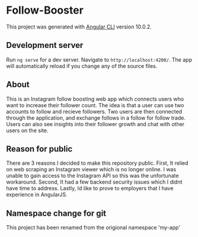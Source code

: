 # Follow-Booster

This project was generated with [Angular CLI](https://github.com/angular/angular-cli) version 10.0.2.

## Development server

Run `ng serve` for a dev server. Navigate to `http://localhost:4200/`. The app will automatically reload if you change any of the source files.

## About
<p>
This is an Instagram follow boosting web app which connects users who want to increase their follower count. The idea is that a user can use two accounts to follow
and recieve followers. Two users are then connected through the application, and exchange follows in a follow for follow trade. Users can also see insights into their
follower growth and chat with other users on the site.
</p>

## Reason for public

<p>
There are 3 reasons I decided to make this repository public. First, It relied on web scraping an Instagram viewer which is no longer online. I was unable
to gain access to the Instagram API so this was the unfortunate workaround. Second, It had a few backend security issues which I didnt have time to address.
Lastly, Id like to prove to employers that I have experience in AngularJS.
</p>

## Namespace change for git

This project has been renamed from the origional namespace 'my-app'


